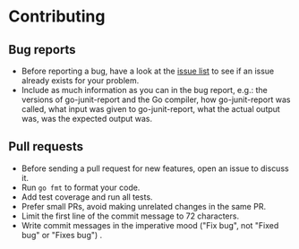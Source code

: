 # Contributing

## Bug reports

- Before reporting a bug, have a look at the [issue
  list](https://github.com/sruehl/go-junit-report/issues) to see if an issue
  already exists for your problem.
- Include as much information as you can in the bug report, e.g.: the versions
  of go-junit-report and the Go compiler, how go-junit-report was called, what
  input was given to go-junit-report, what the actual output was, was the
  expected output was.

## Pull requests

- Before sending a pull request for new features, open an issue to discuss it.
- Run `go fmt` to format your code.
- Add test coverage and run all tests.
- Prefer small PRs, avoid making unrelated changes in the same PR.
- Limit the first line of the commit message to 72 characters.
- Write commit messages in the imperative mood ("Fix bug", not "Fixed bug" or
  "Fixes bug") .
